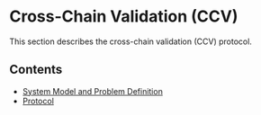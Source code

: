 # Cross-Chain Validation (CCV)

This section describes the cross-chain validation (CCV) protocol.

## Contents

- [System Model and Problem Definition](https://github.com/informalsystems/cross-chain-validation/blob/jovan/spec/CCV%20-%20System%20Model.md)
- [Protocol](https://github.com/informalsystems/cross-chain-validation/blob/jovan/spec/CCV%20-%20Protocol.md)